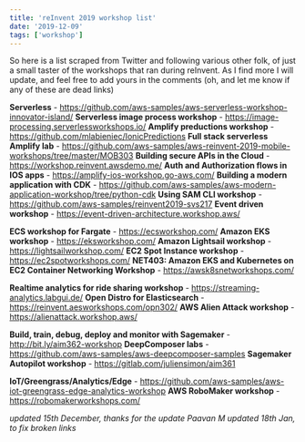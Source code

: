 ```yaml
---
title: 'reInvent 2019 workshop list'
date: '2019-12-09'
tags: ['workshop']
---
```

So here is a list scraped from Twitter and following various other folk, of just a small taster of the workshops that ran during reInvent. As I find more I will update, and feel free to add yours in the comments (oh, and let me know if any of these are dead links)


**Serverless** - https://github.com/aws-samples/aws-serverless-workshop-innovator-island/
**Serverless image process workshop** - https://image-processing.serverlessworkshops.io/
**Amplify preductions workshop** - https://github.com/mlabieniec/IonicPredictions
**Full stack serverless Amplify lab** - https://github.com/aws-samples/aws-reinvent-2019-mobile-workshops/tree/master/MOB303
**Building secure APIs in the Cloud** - https://workshop.reinvent.awsdemo.me/
**Auth and Authorization flows in IOS apps** - https://amplify-ios-workshop.go-aws.com/
**Building a modern application with CDK** - https://github.com/aws-samples/aws-modern-application-workshop/tree/python-cdk
**Using SAM CLI workshop** - https://github.com/aws-samples/reinvent2019-svs217
**Event driven workshop** - https://event-driven-architecture.workshop.aws/

**ECS workshop for Fargate** - https://ecsworkshop.com/
**Amazon EKS workshop** - https://eksworkshop.com/
**Amazon Lightsail workshop** - https://lightsailworkshop.com/
**EC2 Spot Instance workshop** - https://ec2spotworkshops.com/
**NET403: Amazon EKS and Kubernetes on EC2 Container Networking Workshop** - https://awsk8snetworkshops.com/

**Realtime analytics for ride sharing workshop** - https://streaming-analytics.labgui.de/
**Open Distro for Elasticsearch** - https://reinvent.aesworkshops.com/opn302/
**AWS Alien Attack workshop** - https://alienattack.workshop.aws/

**Build, train, debug, deploy and monitor with Sagemaker** - http://bit.ly/aim362-workshop
**DeepComposer labs** - https://github.com/aws-samples/aws-deepcomposer-samples
**Sagemaker Autopilot workshop** - https://gitlab.com/juliensimon/aim361

**IoT/Greengrass/Analytics/Edge** - https://github.com/aws-samples/aws-iot-greengrass-edge-analytics-workshop
**AWS RoboMaker workshop** - https://robomakerworkshops.com/


*updated 15th December, thanks for the update Paavan M*
*updated 18th Jan, to fix broken links*
